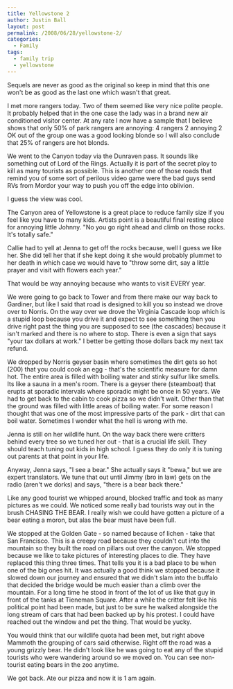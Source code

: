 ```yaml
---
title: Yellowstone 2
author: Justin Ball
layout: post
permalink: /2008/06/28/yellowstone-2/
categories:
  - Family
tags:
  - family trip
  - yellowstone
---
```


Sequels are never as good as the original so keep in mind that this one won't be as good as the last one which wasn't that great.

I met more rangers today. Two of them seemed like very nice polite people. It probably helped that in the one case the lady was in a brand new air conditioned visitor center. At any rate I now have a sample that I believe shows that only 50% of park rangers are annoying:
4 rangers
2 annoying
2 OK
out of the group one was a good looking blonde so I will also conclude that 25% of rangers are hot blonds.

We went to the Canyon today via the Dunraven pass. It sounds like something out of Lord of the Rings. Actually it is part of the secret ploy to kill as many tourists as possible. This is another one of those roads that remind you of some sort of perilous video game were the bad guys send RVs from Mordor your way to push you off the edge into oblivion.

I guess the view was cool.

The Canyon area of Yellowstone is a great place to reduce family size if you feel like you have to many kids. Artists point is a beautiful final resting place for annoying little Johnny.
"No you go right ahead and climb on those rocks. It's totally safe."

Callie had to yell at Jenna to get off the rocks because, well I guess we like her. She did tell her that if she kept doing it she would probably plummet to her death in which case we would have to "throw some dirt, say a little prayer and visit with flowers each year."

That would be way annoying because who wants to visit EVERY year.

We were going to go back to Tower and from there make our way back to Gardiner, but like I said that road is designed to kill you so instead we drove over to Norris. On the way over we drove the Virginia Cascade loop which is a stupid loop because you drive it and expect to see something then you drive right past the thing you are supposed to see (the cascades) because it isn't marked and there is no where to stop. There is even a sign that says "your tax dollars at work." I better be getting those dollars back my next tax refund.

We dropped by Norris geyser basin where sometimes the dirt gets so hot (200) that you could cook an egg - that's the scientific measure for damn hot. The entire area is filled with boiling water and stinky sulfur like smells. Its like a sauna in a men's room. There is a geyser there (steamboat) that erupts at sporadic intervals where sporadic might be once in 50 years. We had to get back to the cabin to cook pizza so we didn't wait. Other than that the ground was filled with little areas of boiling water. For some reason I thought that was one of the most impressive parts of the park - dirt that can boil water. Sometimes I wonder what the hell is wrong with me.

Jenna is still on her wildlife hunt. On the way back there were critters behind every tree so we tuned her out - that is a crucial life skill. They should teach tuning out kids in high school. I guess they do only it is tuning out parents at that point in your life.

Anyway, Jenna says, "I see a bear." She actually says it "bewa," but we are expert translators. We tune that out until Jimmy (bro in law) gets on the radio (aren't we dorks) and says, "there is a bear back there."

Like any good tourist we whipped around, blocked traffic and took as many pictures as we could. We noticed some really bad tourists way out in the brush CHASING THE BEAR. I really wish we could have gotten a picture of a bear eating a moron, but alas the bear must have been full.

We stopped at the Golden Gate - so named because of lichen - take that San Francisco. This is a creepy road because they couldn't cut into the mountain so they built the road on pillars out over the canyon. We stopped because we like to take pictures of interesting places to die. They have replaced this thing three times. That tells you it is a bad place to be when one of the big ones hit. It was actually a good think we stopped because it slowed down our journey and ensured that we didn't slam into the buffalo that decided the bridge would be much easier than a climb over the mountain. For a long time he stood in front of the lot of us like that guy in front of the tanks at Tieneman Square. After a while the critter felt like his political point had been made, but just to be sure he walked alongside the long stream of cars that had been backed up by his protest. I could have reached out the window and pet the thing. That would be yucky.

You would think that our wildlife quota had been met, but right above Mammoth the grouping of cars said otherwise. Right off the road was a young grizzly bear. He didn't look like he was going to eat any of the stupid tourists who were wandering around so we moved on. You can see non-tourist eating bears in the zoo anytime.

We got back. Ate our pizza and now it is 1 am again.